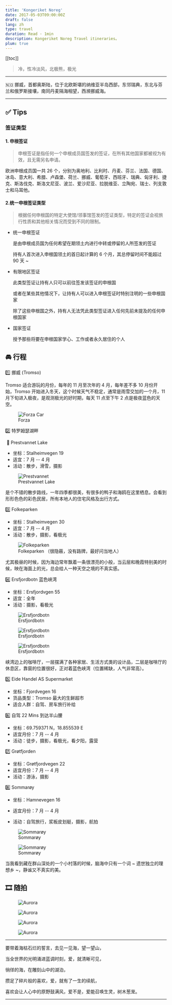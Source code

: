 ```yaml
---
title: 'Kongeriket Noreg'
date: 2017-05-03T09:00:00Z
draft: false
lang: zh
type: travel
duration: Read · 1min
description: Kongeriket Noreg Travel itineraries。
plum: true
---
```


[[toc]]

> 冷，性冷淡风，北极熊，极光

***
🇳🇴 挪威，首都奥斯陆，位于北欧斯堪的纳维亚半岛西部，东邻瑞典，东北与芬兰和俄罗斯接壤，南同丹麦隔海相望，西濒挪威海。
***

## ✅ Tips

### 签证类型

#### 1. 申根签证

> 申根签证是指任何一个申根成员国签发的签证，在所有其他国家都被视为有效，且无需另名申请。

欧洲申根成员国一共 26 个，分别为奥地利、比利时、丹麦、芬兰、法国、德国、冰岛、意大利、希腊、卢森堡、荷兰、挪威、葡萄牙、西班牙、瑞典、匈牙利、捷克、斯洛伐克、斯洛文尼亚、波兰、爱沙尼亚、拉脱维亚、立陶宛、瑞士、列支敦士和马耳他。

#### 2.统一申根签证类型

> 根据任何申根国的特定大使馆/领事馆签发的签证类型，特定的签证会视旅行性质和其他相关情况而受到不同的限制。

- 统一申根签证

  是由申根成员国为任何希望在期领土内进行中转或停留的人所签发的签证

  持有人首次进入申根国领土的首日起计算的 6 个月，其总停留时间不能超过 90 天 ~

- 有限地区签证

  此类型签证让持有人只可以前往签发该签证的申根国

  或者在某些其他情况下，让持有人可以进入申根签证时特别注明的一些申根国家

  除了这些申根国之外，持有人无法凭此类型签证进入任何先前未提及的任何申根国家

- 国家签证

  授予那些将要在申根国家学心、工作或者永久居住的个人

## **🚘 行程**

1️⃣ 挪威 (Tromso)

Tromso 适合游玩的月份，每年的 11 月至次年的 4 月，每年差不多 10 月份开始，Tromso 开始进入冬天，这个时候天气不稳定，通常是雨雪交加的一个月，11 月下旬进入极夜，是观测极光的好时期，每天 11 点至下午 2 点是极夜蓝色的天空。

<figure>
  <img src="https://cdn.3333120.com/article/Northern/Forza.png" alt="Forza Car" />
  <figcaption>Forza</figcaption>
</figure>
2️⃣ 特罗姆瑟湖畔

​	🚏 Prestvannet Lake

- 坐标：Stalheimvegen 19
- 适宜：7 月 -- 4 月
- 活动：散步，滑雪，摄影

<figure>
  <img src="https://cdn.3333120.com/article/Northern/Prestvannet-Lake.jpeg" alt="Prestvannet" />
  <figcaption>Prestvannet Lake</figcaption>
</figure>

是个不错的散步路线，一年四季都很美，有很多的鸭子和海鸥在这里栖息。会看到形形色色的彩色民居，所有本地人的住宅风格及出行方式。

3️⃣ Folkeparken 

- 坐标：Stalheimvegen 30
- 适宜：7 月 -- 4 月
- 活动：散步，摄影，看极光

<figure>
  <img src="https://cdn.3333120.com/article/Northern/Folkeparken.jpg" alt="Folkeparken" />
  <figcaption>Folkeparken （很隐蔽，没有路牌，最好问当地人）</figcaption>
</figure>

尤其极昼的时候，因为海边常年飘着一条很漂亮的小般，当云层和晚霞特别美的时候，映在海面上的光，总会给人一种天空之境的不真实感。

4️⃣ Ersfjordbotn 蓝色峡湾

- 坐标：Ersfjordvgen 55
- 适宜：全年
- 活动：摄影，看极光

<figure>
  <img src="https://cdn.3333120.com/article/Northern/Aurora-3.png" alt="Ersfjordbotn" />
  <figcaption>Ersfjordbotn</figcaption>
</figure>

<figure>
  <img src="https://cdn.3333120.com/article/Northern/Ersfjordbotn.jpg" alt="Ersfjordbotn" />
  <figcaption>Ersfjordbotn</figcaption>
</figure>

<figure>
  <img src="https://cdn.3333120.com/article/Northern/Aurora-1.png" alt="Ersfjordbotn" />
  <figcaption>Ersfjordbotn</figcaption>
</figure>

峡湾边上的咖啡厅，一层摆满了各种家居、生活方式类的设计品，二层是咖啡厅的休息区，靠窗的位置很好，正对着蓝色峡湾（位置稀缺，人气非常高）。

5️⃣ Eide Handel AS Supermarket

- 坐标：Fjordvegen 16
- 货品类型：Tromso 最大的生鲜超市
- 适合人群：自驾、房车旅行补给

6️⃣ 自驾 22 Mins 到达半山腰

- 坐标：69.759371 N，18.855539 E
- 适宜月份：7 月 -- 4 月
- 活动：徒步，摄影，看极光，看夕阳，露营

7️⃣ Grøtfjorden 

- 坐标：Grøtfjordvegen 22
- 适宜月份：7 月 -- 4 月
- 活动：游泳，摄影

8️⃣ Sommarøy 

- 坐标：Hamnevegen 16

- 适宜月份：7 月 -- 4 月

- 活动：自驾旅行，浆板皮划艇，摄影，航拍

<figure>
  <img src="https://cdn.3333120.com/article/Northern/sommar%C3%B8y-light.jpeg" alt="Sommarøy" />
  <figcaption>Sommarøy</figcaption>
</figure>

<figure>
  <img src="https://cdn.3333120.com/article/Northern/sommar%C3%B8y-night.jpeg" alt="Sommarøy" />
  <figcaption>Sommarøy</figcaption>
</figure>

当我看到藏在群山深处的一个小村落的时候，脑海中只有一个词 ~ 遗世独立的理想乡 ~，静谧又不真实的美。

## 🎞 随拍

<figure>
  <img src="https://cdn.3333120.com/article/Northern/Aurora-2.png" alt="Aurora" />
  <figcaption></figcaption>
</figure>
<figure>
  <img src="https://cdn.3333120.com/article/Northern/Aurora-4.png" alt="Aurora" />
  <figcaption></figcaption>
</figure>
<figure>
  <img src="https://cdn.3333120.com/article/Northern/Aurora-5.png" alt="Aurora" />
  <figcaption></figcaption>
</figure>
<figure>
  <img src="https://cdn.3333120.com/article/Northern/Aurora-6.png" alt="Aurora" />
  <figcaption></figcaption>
</figure>


***
要带着海枯石烂的誓言，去见一见海，望一望山，

当全世界的光明涌进蓝调时刻，爱，就清晰可见，

徜徉的海，在雕刻山中的湖泊，

攒足了碎片般的喜欢，爱，就有了一生的续航，

喜欢会让人心中的原野鼓满风，爱不是，爱能召唤生灵，树木葱茏。
***

